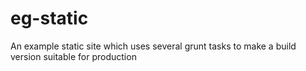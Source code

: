 eg-static
=========

An example static site which uses several grunt tasks to make a build version suitable for production
